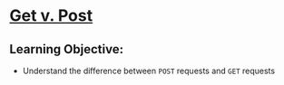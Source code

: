 # [Get v. Post](https://login.codingdojo.com/m/315/9532/65228)

## Learning Objective:

- Understand the difference between `POST` requests and `GET` requests

